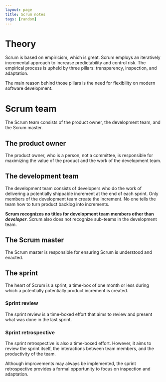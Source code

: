 ```yaml
---
layout: page
title: Scrum notes
tags: [random]
---
```


# Theory

Scrum is based on empiricism, which is great. Scrum employs an iteratively
incremental approach to increase predictability and control risk. The empirical
process is upheld by three pillars: transparency, inspection, and adaptation.

The main reason behind those pillars is the need for flexibility on modern
software development.

# Scrum team

The Scrum team consists of the product owner, the development team, and the
Scrum master.

## The product owner

The product owner, who is a person, not a committee, is responsible for
maximizing the value of the product and the work of the development team.

## The development team

The development team consists of developers who do the work of delivering a
potentially shippable increment at the end of each sprint. Only members of the
development team create the increment. No one tells the team how to turn
product backlog into increments.

**Scrum recognizes no titles for development team members other than
*developer***. Scrum also does not recognize sub-teams in the development
team.

## The Scrum master

The Scrum master is responsible for ensuring Scrum is understood and enacted.

## The sprint

The heart of Scrum is a sprint, a time-box of one month or less during which a
potentially potentially product increment is created.

### Sprint review

The sprint review is a time-boxed effort that aims to review and present what
was done in the last sprint.

### Sprint retrospective

The sprint retrospective is also a time-boxed effort. However, it aims to
review the sprint itself, the interactions between team members, and the
productivity of the team.

Although improvements may always be implemented, the sprint retrospective
provides a formal opportunity to focus on inspection and adaptation.
